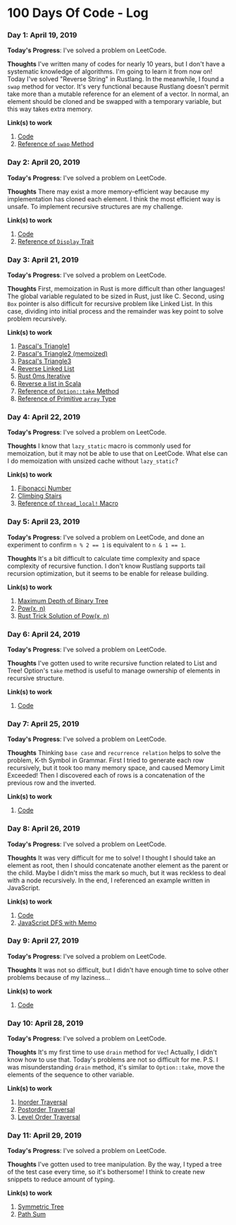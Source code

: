 # 100 Days Of Code - Log

### Day 1: April 19, 2019

**Today's Progress**: I've solved a problem on LeetCode.

**Thoughts** I've written many of codes for nearly 10 years, but I don't have a systematic knowledge of algorithms. I'm going to learn it from now on! Today I've solved "Reverse String" in Rustlang. In the meanwhile, I found a `swap` method for vector. It's very functional because Rustlang doesn't permit take more than a mutable reference for an element of a vector.  In normal, an element should be cloned and be swapped with a temporary variable, but this way takes extra memory.

**Link(s) to work**
1. [Code](https://github.com/tamamu/100-days-of-code/commit/9cc8d4f6ab1c4372a1c5044b704b1f80f12e2eca)
2. [Reference of `swap` Method](https://doc.rust-lang.org/std/vec/struct.Vec.html#method.swap)


### Day 2: April 20, 2019

**Today's Progress**: I've solved a problem on LeetCode.

**Thoughts** There may exist a more memory-efficient way because my implementation has cloned each element. I think the most efficient way is unsafe. To implement recursive structures are my challenge.

**Link(s) to work**
1. [Code](https://github.com/tamamu/100-days-of-code/commit/3a4868867eecf60355230ca337979bbef3a68c0c)
2. [Reference of `Display` Trait](https://doc.rust-lang.org/std/fmt/trait.Display.html)


### Day 3: April 21, 2019

**Today's Progress**: I've solved a problem on LeetCode.

**Thoughts** First, memoization in Rust is more difficult than other languages! The global variable regulated to be sized in Rust, just like C. Second, using `Box` pointer is also difficult for recursive problem like Linked List. In this case, dividing into initial process and the remainder was key point to solve problem recursively.

**Link(s) to work**
1. [Pascal's Triangle1](https://github.com/tamamu/100-days-of-code/commit/40e249cc5b855841c6f0a2d6262a2ac012445131)
2. [Pascal's Triangle2 (memoized)](https://github.com/tamamu/100-days-of-code/commit/e75df4b6a89270087200846c273fde1efce54493)
3. [Pascal's Triangle3](https://github.com/tamamu/100-days-of-code/commit/d86e3a9b2ebf7f739d864f0f369374e894f1be82)
4. [Reverse Linked List](https://github.com/tamamu/100-days-of-code/commit/d818f60e17fb77e2caf10a4cd1882c448dac6c43)
5. [Rust 0ms Iterative](https://leetcode.com/explore/learn/card/recursion-i/251/scenario-i-recurrence-relation/2378/discuss/225512/Rust-0ms-Iterative)
6. [Reverse a list in Scala](http://www.thedigitalcatonline.com/blog/2015/04/07/99-scala-problems-05-reverse/#the-recursive-solution)
7. [Reference of `Option::take` Method](https://doc.rust-lang.org/std/option/enum.Option.html#method.take)
8. [Reference of Primitive `array` Type](https://doc.rust-lang.org/std/primitive.array.html)


### Day 4: April 22, 2019

**Today's Progress**: I've solved a problem on LeetCode.

**Thoughts** I know that `lazy_static` macro is commonly used for memoization, but it may not be able to use that on LeetCode. What else can I do memoization with unsized cache without `lazy_static`?

**Link(s) to work**
1. [Fibonacci Number](https://github.com/tamamu/100-days-of-code/commit/81cf70ff2aa5901227d7499e57c6222d1a5e5bb2)
2. [Climbing Stairs](https://github.com/tamamu/100-days-of-code/commit/19d9f3c0c45b13c44d6b1cbd841f86b705e26773)
3. [Reference of `thread_local!` Macro](https://doc.rust-lang.org/std/thread/struct.LocalKey.html)


### Day 5: April 23, 2019

**Today's Progress**: I've solved a problem on LeetCode, and done an experiment to confirm `n % 2 == 1` is equivalent to `n & 1 == 1`.

**Thoughts** It's a bit difficult to calculate time complexity and space complexity of recursive function. I don't know Rustlang supports tail recursion optimization, but it seems to be enable for release building.

**Link(s) to work**
1. [Maximum Depth of Binary Tree](https://github.com/tamamu/100-days-of-code/commit/2f32dbfd1f1ca1edd180d9ae60d987f05a9be670)
2. [Pow(x, n)](https://github.com/tamamu/100-days-of-code/commit/74f47c0acd964287679c961b6002db2dc010ddf9)
3. [Rust Trick Solution of Pow(x, n)](https://leetcode.com/explore/learn/card/recursion-i/256/complexity-analysis/2380/discuss/243952/Rust-Tricky-Solution)


### Day 6: April 24, 2019

**Today's Progress**: I've solved a problem on LeetCode.

**Thoughts** I've gotten used to write recursive function related to List and Tree! Option's `take` method is useful to manage ownership of elements in recursive structure.

**Link(s) to work**
1. [Code](https://github.com/tamamu/100-days-of-code/commit/24fc255fccc861ecc2f70a86cba0098467bc9874)


### Day 7: April 25, 2019

**Today's Progress**: I've solved a problem on LeetCode.

**Thoughts** Thinking `base case` and `recurrence relation` helps to solve the problem, K-th Symbol in Grammar. First I tried to generate each row recursively, but it took too many memory space, and caused Memory Limit Exceeded! Then I discovered each of rows is a concatenation of the previous row and the inverted.

**Link(s) to work**
1. [Code](https://github.com/tamamu/100-days-of-code/commit/eca2247dd18e1ce3db74c0fcad956255e4a748f1)


### Day 8: April 26, 2019

**Today's Progress**: I've solved a problem on LeetCode.

**Thoughts** It was very difficult for me to solve! I thought I should take an element as root, then I should concatenate another element as the parent or the child. Maybe I didn't miss the mark so much, but it was reckless to deal with a node recursively. In the end, I referenced an example written in JavaScript.

**Link(s) to work**
1. [Code](https://github.com/tamamu/100-days-of-code/commit/939bfb256a7517ae88d24e91d922634fba7701d2)
2. [JavaScript DFS with Memo](https://leetcode.com/explore/learn/card/recursion-i/253/conclusion/2384/discuss/151394/JavaScript-DFS-with-Memo)


### Day 9: April 27, 2019

**Today's Progress**: I've solved a problem on LeetCode.

**Thoughts** It was not so difficult, but I didn't have enough time to solve other problems because of my laziness...

**Link(s) to work**
1. [Code](https://github.com/tamamu/100-days-of-code/commit/9fcbc3ec9a2e51deff9e72f4696689ea9e84e127)


### Day 10: April 28, 2019

**Today's Progress**: I've solved a problem on LeetCode.

**Thoughts** It's my first time to use `drain` method for `Vec`! Actually, I didn't know how to use that. Today's problems are not so difficult for me. P.S. I was misunderstanding `drain` method, it's similar to `Option::take`, move the elements of the sequence to other variable.

**Link(s) to work**
1. [Inorder Traversal](https://github.com/tamamu/100-days-of-code/commit/48eddc8fee3fef0254daf6b3618029a02779d276)
1. [Postorder Traversal](https://github.com/tamamu/100-days-of-code/commit/33015ab11d2b26873c782c6b5dc2f6605febc17d)
1. [Level Order Traversal](https://github.com/tamamu/100-days-of-code/commit/ef0146db0f0b43eec38e48b37c002093c09e5fd8)


### Day 11: April 29, 2019

**Today's Progress**: I've solved a problem on LeetCode.

**Thoughts** I've gotten used to tree manipulation. By the way, I typed a tree of the test case every time, so it's bothersome! I think to create new snippets to reduce amount of typing.

**Link(s) to work**
1. [Symmetric Tree](https://github.com/tamamu/100-days-of-code/commit/4f37f2dd918e350b76b3b4565d18810dbbcf07cc)
1. [Path Sum](https://github.com/tamamu/100-days-of-code/commit/4f95672cf6b30dab14fa8d474e7694f3ef799446)
